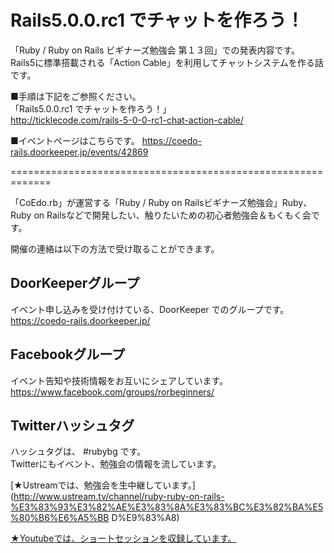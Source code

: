 # Rails5.0.0.rc1 でチャットを作ろう！  

「Ruby / Ruby on Rails ビギナーズ勉強会 第１３回」での発表内容です。   
Rails5に標準搭載される「Action Cable」を利用してチャットシステムを作る話です。  

■手順は下記をご参照ください。  
「Rails5.0.0.rc1 でチャットを作ろう！」  
http://ticklecode.com/rails-5-0-0-rc1-chat-action-cable/  

■イベントページはこちらです。 
https://coedo-rails.doorkeeper.jp/events/42869  

=============================================================   

「CoEdo.rb」が運営する「Ruby / Ruby on Railsビギナーズ勉強会」Ruby、Ruby on Railsなどで開発したい、触りたいための初心者勉強会＆もくもく会です。  

開催の連絡は以下の方法で受け取ることができます。  

## DoorKeeperグループ  
イベント申し込みを受け付けている、DoorKeeper でのグループです。   
https://coedo-rails.doorkeeper.jp/   

## Facebookグループ   
イベント告知や技術情報をお互いにシェアしています。  
https://www.facebook.com/groups/rorbeginners/   

## Twitterハッシュタグ   
ハッシュタグは、 #rubybg です。  
Twitterにもイベント、勉強会の情報を流しています。  

[★Ustreamでは、勉強会を生中継しています。](http://www.ustream.tv/channel/ruby-ruby-on-rails-%E3%83%93%E3%82%AE%E3%83%8A%E3%83%BC%E3%82%BA%E5%80%B6%E6%A5%BB
D%E9%83%A8) 

[★Youtubeでは、ショートセッションを収録しています。](https://www.youtube.com/playlist?list=PL2ojdc4KhtHniIyIUx3AdO621ydzz5zpP)

